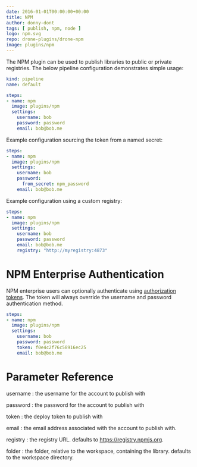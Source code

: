 ```yaml
---
date: 2016-01-01T00:00:00+00:00
title: NPM
author: donny-dont
tags: [ publish, npm, node ]
logo: npm.svg
repo: drone-plugins/drone-npm
image: plugins/npm
---
```


The NPM plugin can be used to publish libraries to public or private registries. The below pipeline configuration demonstrates simple usage:

```yaml
kind: pipeline
name: default

steps:
- name: npm
  image: plugins/npm
  settings:
    username: bob
    password: password
    email: bob@bob.me
```

Example configuration sourcing the token from a named secret:

```yaml
steps:
- name: npm
  image: plugins/npm
  settings:
    username: bob
    password:
      from_secret: npm_password
    email: bob@bob.me
```

Example configuration using a custom registry:

```yaml
steps:
- name: npm
  image: plugins/npm
  settings:
    username: bob
    password: password
    email: bob@bob.me
    registry: "http://myregistry:4873"
```

# NPM Enterprise Authentication

NPM enterprise users can optionally authenticate using
[authorization tokens](http://blog.npmjs.org/post/106559223730/npm-enterprise-with-github-2fa). The token will always override the username and password authentication method.

```yaml
steps:
- name: npm
  image: plugins/npm
  settings:
    username: bob
    password: password
    token: f0e4c2f76c58916ec25
    email: bob@bob.me
```

# Parameter Reference

username
: the username for the account to publish with

password
: the password for the account to publish with

token
: the deploy token to publish with

email
: the email address associated with the account to publish with.

registry
: the registry URL. defaults to https://registry.npmjs.org.

folder
: the folder, relative to the workspace, containing the library. defaults to the workspace directory.
